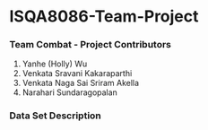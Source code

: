 # ISQA8086-Team-Project

### Team Combat - Project Contributors 

  1. Yanhe (Holly)  Wu
  2. Venkata Sravani Kakaraparthi
  3. Venkata Naga Sai Sriram Akella
  4. Narahari Sundaragopalan
  
 ### Data Set Description
 
    
